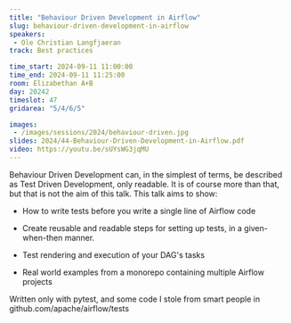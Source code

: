 ```yaml
---
title: "Behaviour Driven Development in Airflow"
slug: behaviour-driven-development-in-airflow
speakers:
 - Ole Christian Langfjaeran
track: Best practices

time_start: 2024-09-11 11:00:00
time_end: 2024-09-11 11:25:00
room: Elizabethan A+B
day: 20242
timeslot: 47
gridarea: "5/4/6/5"

images: 
 - /images/sessions/2024/behaviour-driven.jpg
slides: 2024/44-Behaviour-Driven-Development-in-Airflow.pdf
video: https://youtu.be/sUYsWG3jqMU
---
```


Behaviour Driven Development can, in the simplest of terms, be described as Test Driven Development, only readable. It is of course more than that, but that is not the aim of this talk. This talk aims to show:
 
 
 
 * How to write tests before you write a single line of Airflow code
 
 * Create reusable and readable steps for setting up tests, in a given-when-then manner.
 
 * Test rendering and execution of your DAG's tasks
 
 * Real world examples from a monorepo containing multiple Airflow projects
 
 
 
 Written only with pytest, and some code I stole from smart people in github.com/apache/airflow/tests